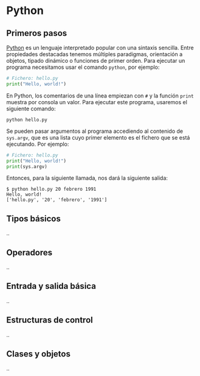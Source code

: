 ﻿# Python

## Primeros pasos

[Python](https://www.python.org/) es un lenguaje interpretado popular con una sintaxis sencilla. Entre propiedades destacadas tenemos múltiples paradigmas, orientación a objetos, tipado dinámico o funciones de primer orden. Para ejecutar un programa necesitamos usar el comando `python`, por ejemplo:

```Python
# Fichero: hello.py
print("Hello, world!")
```

En Python, los comentarios de una línea empiezan con `#` y la función `print` muestra por consola un valor. Para ejecutar este programa, usaremos el siguiente comando:

```
python hello.py
```

Se pueden pasar argumentos al programa accediendo al contenido de `sys.argv`, que es una lista cuyo primer elemento es el fichero que se está ejecutando. Por ejemplo:

```Python
# Fichero: hello.py
print("Hello, world!")
print(sys.argv)
```

Entonces, para la siguiente llamada, nos dará la siguiente salida:

```
$ python hello.py 20 febrero 1991
Hello, world!
['hello.py', '20', 'febrero', '1991']
```

## Tipos básicos

..

## Operadores

..

## Entrada y salida básica

..


## Estructuras de control

..

## Clases y objetos

..

